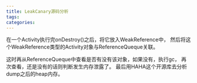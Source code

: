 ```yaml
---
title: LeakCanary源码分析
tags:
categories:
---
```


在一个Activity执行完onDestroy()之后，将它放入WeakReference中，
然后将这个WeakReference类型的Activity对象与ReferenceQueque关联。

这时再从ReferenceQueque中查看是否有没有该对象，如果没有，执行gc，
再次查看，还是没有的话则判断发生内存泄露了。
最后用HAHA这个开源库去分析dump之后的heap内存。

